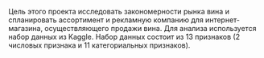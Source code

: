 Цель этого проекта исследовать закономерности рынка вина и спланировать ассортимент и рекламную компанию для интернет-магазина, осуществляющего продажи вина. 
Для анализа используется набор данных из Kaggle. Набор данных состоит из 13 признаков (2 числовых признака и 11 категориальных признаков).
